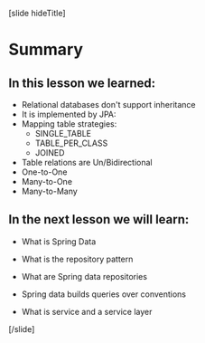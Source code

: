 [slide hideTitle]

# Summary

## In this lesson we learned:

- Relational databases don't support inheritance
- It is implemented by JPA:
- Mapping table strategies:
  - SINGLE_TABLE
  - TABLE_PER_CLASS
  - JOINED
- Table relations are Un/Bidirectional
- One-to-One 
- Many-to-One
- Many-to-Many



## In the next lesson we will learn:

- What is Spring Data

- What is the repository pattern

- What are Spring data repositories

- Spring data builds queries over conventions

- What is service and a service layer

[/slide]